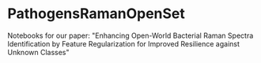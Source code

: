 # PathogensRamanOpenSet
Notebooks for our paper: "Enhancing Open-World Bacterial Raman Spectra Identification by Feature Regularization for Improved Resilience against Unknown Classes"
